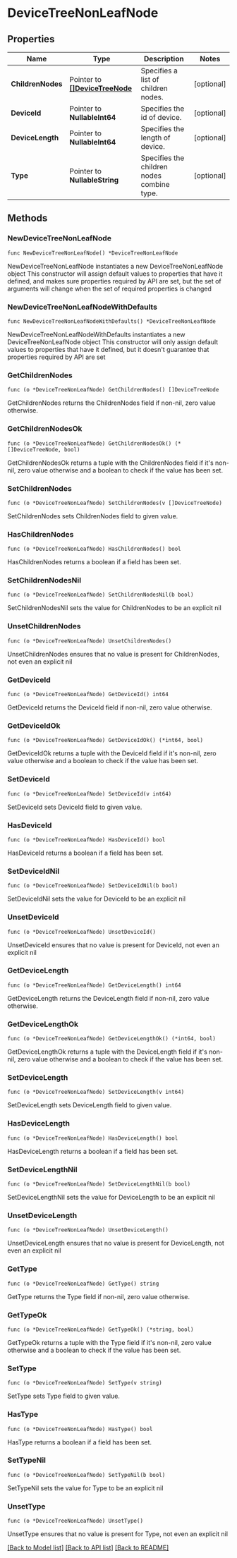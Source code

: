 # DeviceTreeNonLeafNode

## Properties

Name | Type | Description | Notes
------------ | ------------- | ------------- | -------------
**ChildrenNodes** | Pointer to [**[]DeviceTreeNode**](DeviceTreeNode.md) | Specifies a list of children nodes. | [optional] 
**DeviceId** | Pointer to **NullableInt64** | Specifies the id of device. | [optional] 
**DeviceLength** | Pointer to **NullableInt64** | Specifies the length of device. | [optional] 
**Type** | Pointer to **NullableString** | Specifies the children nodes combine type. | [optional] 

## Methods

### NewDeviceTreeNonLeafNode

`func NewDeviceTreeNonLeafNode() *DeviceTreeNonLeafNode`

NewDeviceTreeNonLeafNode instantiates a new DeviceTreeNonLeafNode object
This constructor will assign default values to properties that have it defined,
and makes sure properties required by API are set, but the set of arguments
will change when the set of required properties is changed

### NewDeviceTreeNonLeafNodeWithDefaults

`func NewDeviceTreeNonLeafNodeWithDefaults() *DeviceTreeNonLeafNode`

NewDeviceTreeNonLeafNodeWithDefaults instantiates a new DeviceTreeNonLeafNode object
This constructor will only assign default values to properties that have it defined,
but it doesn't guarantee that properties required by API are set

### GetChildrenNodes

`func (o *DeviceTreeNonLeafNode) GetChildrenNodes() []DeviceTreeNode`

GetChildrenNodes returns the ChildrenNodes field if non-nil, zero value otherwise.

### GetChildrenNodesOk

`func (o *DeviceTreeNonLeafNode) GetChildrenNodesOk() (*[]DeviceTreeNode, bool)`

GetChildrenNodesOk returns a tuple with the ChildrenNodes field if it's non-nil, zero value otherwise
and a boolean to check if the value has been set.

### SetChildrenNodes

`func (o *DeviceTreeNonLeafNode) SetChildrenNodes(v []DeviceTreeNode)`

SetChildrenNodes sets ChildrenNodes field to given value.

### HasChildrenNodes

`func (o *DeviceTreeNonLeafNode) HasChildrenNodes() bool`

HasChildrenNodes returns a boolean if a field has been set.

### SetChildrenNodesNil

`func (o *DeviceTreeNonLeafNode) SetChildrenNodesNil(b bool)`

 SetChildrenNodesNil sets the value for ChildrenNodes to be an explicit nil

### UnsetChildrenNodes
`func (o *DeviceTreeNonLeafNode) UnsetChildrenNodes()`

UnsetChildrenNodes ensures that no value is present for ChildrenNodes, not even an explicit nil
### GetDeviceId

`func (o *DeviceTreeNonLeafNode) GetDeviceId() int64`

GetDeviceId returns the DeviceId field if non-nil, zero value otherwise.

### GetDeviceIdOk

`func (o *DeviceTreeNonLeafNode) GetDeviceIdOk() (*int64, bool)`

GetDeviceIdOk returns a tuple with the DeviceId field if it's non-nil, zero value otherwise
and a boolean to check if the value has been set.

### SetDeviceId

`func (o *DeviceTreeNonLeafNode) SetDeviceId(v int64)`

SetDeviceId sets DeviceId field to given value.

### HasDeviceId

`func (o *DeviceTreeNonLeafNode) HasDeviceId() bool`

HasDeviceId returns a boolean if a field has been set.

### SetDeviceIdNil

`func (o *DeviceTreeNonLeafNode) SetDeviceIdNil(b bool)`

 SetDeviceIdNil sets the value for DeviceId to be an explicit nil

### UnsetDeviceId
`func (o *DeviceTreeNonLeafNode) UnsetDeviceId()`

UnsetDeviceId ensures that no value is present for DeviceId, not even an explicit nil
### GetDeviceLength

`func (o *DeviceTreeNonLeafNode) GetDeviceLength() int64`

GetDeviceLength returns the DeviceLength field if non-nil, zero value otherwise.

### GetDeviceLengthOk

`func (o *DeviceTreeNonLeafNode) GetDeviceLengthOk() (*int64, bool)`

GetDeviceLengthOk returns a tuple with the DeviceLength field if it's non-nil, zero value otherwise
and a boolean to check if the value has been set.

### SetDeviceLength

`func (o *DeviceTreeNonLeafNode) SetDeviceLength(v int64)`

SetDeviceLength sets DeviceLength field to given value.

### HasDeviceLength

`func (o *DeviceTreeNonLeafNode) HasDeviceLength() bool`

HasDeviceLength returns a boolean if a field has been set.

### SetDeviceLengthNil

`func (o *DeviceTreeNonLeafNode) SetDeviceLengthNil(b bool)`

 SetDeviceLengthNil sets the value for DeviceLength to be an explicit nil

### UnsetDeviceLength
`func (o *DeviceTreeNonLeafNode) UnsetDeviceLength()`

UnsetDeviceLength ensures that no value is present for DeviceLength, not even an explicit nil
### GetType

`func (o *DeviceTreeNonLeafNode) GetType() string`

GetType returns the Type field if non-nil, zero value otherwise.

### GetTypeOk

`func (o *DeviceTreeNonLeafNode) GetTypeOk() (*string, bool)`

GetTypeOk returns a tuple with the Type field if it's non-nil, zero value otherwise
and a boolean to check if the value has been set.

### SetType

`func (o *DeviceTreeNonLeafNode) SetType(v string)`

SetType sets Type field to given value.

### HasType

`func (o *DeviceTreeNonLeafNode) HasType() bool`

HasType returns a boolean if a field has been set.

### SetTypeNil

`func (o *DeviceTreeNonLeafNode) SetTypeNil(b bool)`

 SetTypeNil sets the value for Type to be an explicit nil

### UnsetType
`func (o *DeviceTreeNonLeafNode) UnsetType()`

UnsetType ensures that no value is present for Type, not even an explicit nil

[[Back to Model list]](../README.md#documentation-for-models) [[Back to API list]](../README.md#documentation-for-api-endpoints) [[Back to README]](../README.md)


